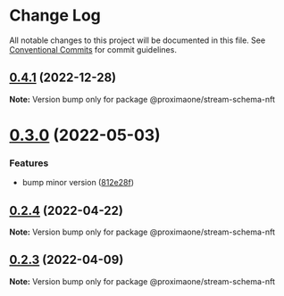 # Change Log

All notable changes to this project will be documented in this file.
See [Conventional Commits](https://conventionalcommits.org) for commit guidelines.

## [0.4.1](https://github.com/proxima-one/stream-schemas/compare/@proximaone/stream-schema-nft@0.3.0...@proximaone/stream-schema-nft@0.4.1) (2022-12-28)

**Note:** Version bump only for package @proximaone/stream-schema-nft





# [0.3.0](https://github.com/proxima-one/stream-schemas/compare/@proximaone/stream-schema-nft@0.2.5...@proximaone/stream-schema-nft@0.3.0) (2022-05-03)


### Features

* bump minor version ([812e28f](https://github.com/proxima-one/stream-schemas/commit/812e28f9f1f610f70836f338a4dcd007944f2880))





## [0.2.4](https://github.com/proxima-one/stream-schemas/compare/@proximaone/stream-schema-nft@0.2.3...@proximaone/stream-schema-nft@0.2.4) (2022-04-22)

**Note:** Version bump only for package @proximaone/stream-schema-nft





## [0.2.3](https://github.com/proxima-one/stream-schemas/compare/@proximaone/stream-schema-nft@0.2.2...@proximaone/stream-schema-nft@0.2.3) (2022-04-09)

**Note:** Version bump only for package @proximaone/stream-schema-nft
